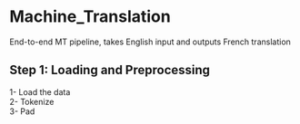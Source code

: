 # Machine_Translation
End-to-end MT pipeline, takes English input and outputs French translation <br> 


## Step 1: Loading and Preprocessing <br> 

1- Load the data <br>
2- Tokenize <br>
3- Pad <br>
